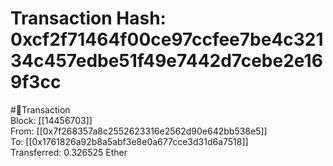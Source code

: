 
Transaction Hash: 0xcf2f71464f00ce97ccfee7be4c32134c457edbe51f49e7442d7cebe2e169f3cc
====================================================================================
  
#💸Transaction  
Block: [[14456703]]  
From: [[0x7f268357a8c2552623316e2562d90e642bb538e5]]  
To: [[0x1761826a92b8a5abf3e8e0a677cce3d31d6a7518]]  
Transferred: 0.326525 Ether